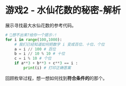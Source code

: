 # 游戏2 - 水仙花数的秘密-解析

展示寻找最大水仙花数的参考代码。

```python {all|4-6|2|7-8|all}
# 🤔想不出来?给你一个提示💡!
for i in range(100,1000):
    # 我们已经知道如何把数字 i 变成百位、十位、个位
    a = i // 100 # 百位
    b = i // 10 % 10 # 十位
    c = i % 10 # 个位
    if a**3 + b**3 + c**3 == i : 
        print(i) # 打印正确答案
```


<arrow v-click="[3, 4]" x1="550" y1="210" x2="338" y2="254" color="#953" width="2" arrowSize="1" />

回顾枚举过程，想一想如何找到**符合条件的**的那个。

<!-- 密码锁动画展示破解过程 -->